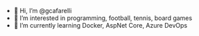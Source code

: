 - 👋 Hi, I’m @gcafarelli
- 👀 I’m interested in programming, football, tennis, board games
- 🌱 I’m currently learning Docker, AspNet Core, Azure DevOps


